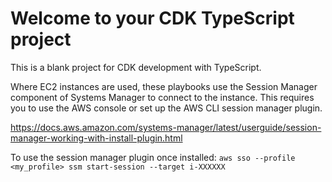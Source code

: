 # Welcome to your CDK TypeScript project

This is a blank project for CDK development with TypeScript.

Where EC2 instances are used, these playbooks use the Session Manager component
of Systems Manager to connect to the instance. This requires you to use the AWS
console or set up the AWS CLI session manager plugin.

https://docs.aws.amazon.com/systems-manager/latest/userguide/session-manager-working-with-install-plugin.html

To use the session manager plugin once installed:
```aws sso --profile <my_profile> ssm start-session --target i-XXXXXX```

